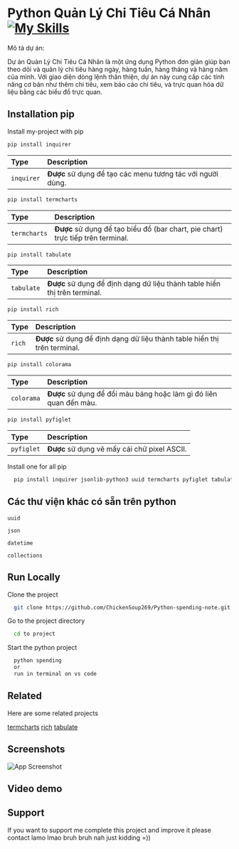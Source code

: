 # Python Quản Lý Chi Tiêu Cá Nhân  [![My Skills](https://skillicons.dev/icons?i=python)](https://skillicons.dev)

Mô tả dự án:

Dự án Quản Lý Chi Tiêu Cá Nhân là một ứng dụng Python đơn giản giúp bạn theo dõi và quản lý chi tiêu hàng ngày, hàng tuần, hàng tháng và hàng năm của mình. Với giao diện dòng lệnh thân thiện, dự án này cung cấp các tính năng cơ bản như thêm chi tiêu, xem báo cáo chi tiêu, và trực quan hóa dữ liệu bằng các biểu đồ trực quan.


## Installation pip

Install my-project with pip


```bash
pip install inquirer
```

 | Type     | Description                |
 :------- | :------------------------- |
 `inquirer` | **Được** sử dụng để tạo các menu tương tác với người dùng. |

```bash
pip install termcharts
```
 | Type     | Description                |
 :------- | :------------------------- |
 `termcharts` | **Được**  sử dụng để tạo biểu đồ (bar chart, pie chart) trực tiếp trên terminal. |

 ```bash
pip install tabulate
```
 | Type     | Description                |
 :------- | :------------------------- |
 `tabulate` | **Được** sử dụng để định dạng dữ liệu thành table hiển thị trên terminal. |

 ```bash
pip install rich
```

 | Type     | Description                |
 :------- | :------------------------- |
 `rich` | **Được** sử dụng để định dạng dữ liệu thành table hiển thị trên terminal. |
 
 ```bash
pip install colorama
```

 | Type     | Description                |
 :------- | :------------------------- |
 `colorama` | **Được** sử dụng để đổi màu bảng hoặc làm gì đó liên quan đến màu. |
 
 ```bash
pip install pyfiglet
```

 | Type     | Description                |
 :------- | :------------------------- |
 `pyfiglet` | **Được** sử dụng vẽ mấy cái chữ pixel ASCII. |

Install one for all pip

```bash
  pip install inquirer jsonlib-python3 uuid termcharts pyfiglet tabulate colorama rich
```

## Các thư viện khác có sẵn trên python
`uuid`

`json`

`datetime`

`collections`

## Run Locally

Clone the project

```bash
  git clone https://github.com/ChickenSoup269/Python-spending-note.git
```

Go to the project directory

```bash
  cd to project
```

Start the python project

```bash
  python spending 
  or
  run in terminal on vs code
```

## Related

Here are some related projects

[termcharts](https://pypi.org/project/termcharts/)
[rich](https://rich.readthedocs.io/en/stable/introduction.html)
[tabulate](https://pypi.org/project/tabulate/)

## Screenshots

![App Screenshot](https://via.placeholder.com/468x300?text=App+Screenshot+Here)

## Video demo

## Support

If you want to support me complete this project and improve it please contact lamo lmao bruh bruh nah just kidding =))

